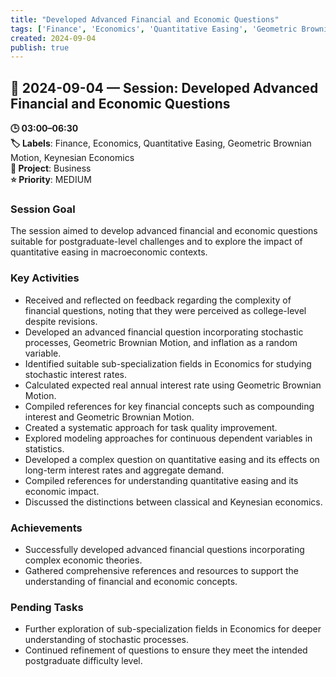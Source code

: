 ```yaml
---
title: "Developed Advanced Financial and Economic Questions"
tags: ['Finance', 'Economics', 'Quantitative Easing', 'Geometric Brownian Motion', 'Keynesian Economics']
created: 2024-09-04
publish: true
---
```


## 📅 2024-09-04 — Session: Developed Advanced Financial and Economic Questions

**🕒 03:00–06:30**  
**🏷️ Labels**: Finance, Economics, Quantitative Easing, Geometric Brownian Motion, Keynesian Economics  
**📂 Project**: Business  
**⭐ Priority**: MEDIUM  


### Session Goal
The session aimed to develop advanced financial and economic questions suitable for postgraduate-level challenges and to explore the impact of quantitative easing in macroeconomic contexts.

### Key Activities
- Received and reflected on feedback regarding the complexity of financial questions, noting that they were perceived as college-level despite revisions.
- Developed an advanced financial question incorporating stochastic processes, Geometric Brownian Motion, and inflation as a random variable.
- Identified suitable sub-specialization fields in Economics for studying stochastic interest rates.
- Calculated expected real annual interest rate using Geometric Brownian Motion.
- Compiled references for key financial concepts such as compounding interest and Geometric Brownian Motion.
- Created a systematic approach for task quality improvement.
- Explored modeling approaches for continuous dependent variables in statistics.
- Developed a complex question on quantitative easing and its effects on long-term interest rates and aggregate demand.
- Compiled references for understanding quantitative easing and its economic impact.
- Discussed the distinctions between classical and Keynesian economics.

### Achievements
- Successfully developed advanced financial questions incorporating complex economic theories.
- Gathered comprehensive references and resources to support the understanding of financial and economic concepts.

### Pending Tasks
- Further exploration of sub-specialization fields in Economics for deeper understanding of stochastic processes.
- Continued refinement of questions to ensure they meet the intended postgraduate difficulty level.
